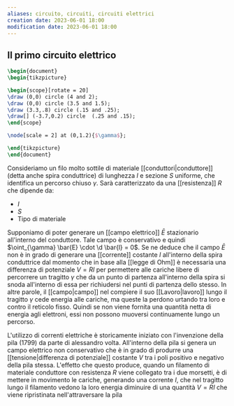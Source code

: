 ```yaml
---
aliases: circuito, circuiti, circuiti elettrici
creation date: 2023-06-01 18:00
modification date: 2023-06-01 18:00
---
```


## Il primo circuito elettrico

```tikz
\begin{document}
\begin{tikzpicture}

\begin{scope}[rotate = 20]
\draw (0,0) circle (4 and 2);
\draw (0,0) circle (3.5 and 1.5);
\draw (3.3,.8) circle (.15 and .25);
\draw[] (-3.7,0.2) circle  (.25 and .15);
\end{scope}

\node[scale = 2] at (0,1.2){$\gamma$};

\end{tikzpicture}
\end{document}
```
Consideriamo un filo molto sottile di materiale [[conduttori|conduttore]] (detta anche spira conduttrice) di lunghezza $I$ e sezione $S$ uniforme, che identifica un percorso chiuso $\gamma$. Sarà caratterizzato da una [[resistenza]] $R$ che dipende da:
- $I$
- $S$
- Tipo di materiale

Supponiamo di poter generare un [[campo elettrico]] $\bar{E}$ stazionario all'interno del conduttore. Tale campo è conservativo e quindi $\oint_{\gamma} \bar{E} \cdot \d \bar{l} = 0$. Se ne deduce che il campo $\bar{E}$ non è in grado di generare una [[corrente]] costante $I$ all'interno della spira conduttrice dal momento che in base alla [[legge di Ohm]] è necessaria una differenza di potenziale $V = RI$ per permettere alle cariche libere di percorrere un tragitto $\gamma$ che da un punto di partenza all'interno della spira si snoda all'interno di essa per richiudersi nel punti di partenza dello stesso. In altre parole, il [[campo|campo]] nel compiere il suo [[Lavoro|lavoro]] lungo il tragitto $\gamma$ cede energia alle cariche, ma queste la perdono urtando tra loro e contro il reticolo fisso. Quindi se non viene fornita una quantità netta di energia agli elettroni, essi non possono muoversi continuamente lungo un percorso.

L'utilizzo di correnti elettriche è storicamente iniziato con l'invenzione della pila (1799) da parte di alessandro volta. All'interno della pila si genera un campo elettrico non conservativo che è in grado di produrre una [[tensione|differenza di potenziale]] costante $V$ tra i poli positivo e negativo della pila stessa. L'effetto che questo produce, quando un filamento di materiale conduttore con resistenza $R$ viene collegato tra i due morsetti, è di mettere in movimento le cariche, generando una corrente $I$, che nel tragitto lungo il filamento vedono la loro energia diminuire di una quantità $V = RI$ che viene ripristinata nell'attraversare la pila